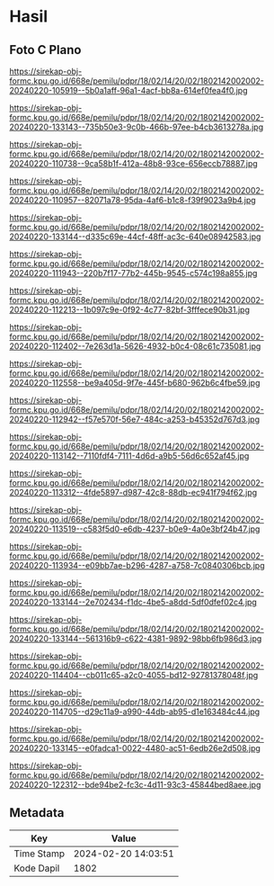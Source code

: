# Hasil

## Foto C Plano

https://sirekap-obj-formc.kpu.go.id/668e/pemilu/pdpr/18/02/14/20/02/1802142002002-20240220-105919--5b0a1aff-96a1-4acf-bb8a-614ef0fea4f0.jpg

https://sirekap-obj-formc.kpu.go.id/668e/pemilu/pdpr/18/02/14/20/02/1802142002002-20240220-133143--735b50e3-9c0b-466b-97ee-b4cb3613278a.jpg

https://sirekap-obj-formc.kpu.go.id/668e/pemilu/pdpr/18/02/14/20/02/1802142002002-20240220-110738--9ca58b1f-412a-48b8-93ce-656eccb78887.jpg

https://sirekap-obj-formc.kpu.go.id/668e/pemilu/pdpr/18/02/14/20/02/1802142002002-20240220-110957--82071a78-95da-4af6-b1c8-f39f9023a9b4.jpg

https://sirekap-obj-formc.kpu.go.id/668e/pemilu/pdpr/18/02/14/20/02/1802142002002-20240220-133144--d335c69e-44cf-48ff-ac3c-640e08942583.jpg

https://sirekap-obj-formc.kpu.go.id/668e/pemilu/pdpr/18/02/14/20/02/1802142002002-20240220-111943--220b7f17-77b2-445b-9545-c574c198a855.jpg

https://sirekap-obj-formc.kpu.go.id/668e/pemilu/pdpr/18/02/14/20/02/1802142002002-20240220-112213--1b097c9e-0f92-4c77-82bf-3fffece90b31.jpg

https://sirekap-obj-formc.kpu.go.id/668e/pemilu/pdpr/18/02/14/20/02/1802142002002-20240220-112402--7e263d1a-5626-4932-b0c4-08c61c735081.jpg

https://sirekap-obj-formc.kpu.go.id/668e/pemilu/pdpr/18/02/14/20/02/1802142002002-20240220-112558--be9a405d-9f7e-445f-b680-962b6c4fbe59.jpg

https://sirekap-obj-formc.kpu.go.id/668e/pemilu/pdpr/18/02/14/20/02/1802142002002-20240220-112942--f57e570f-56e7-484c-a253-b45352d767d3.jpg

https://sirekap-obj-formc.kpu.go.id/668e/pemilu/pdpr/18/02/14/20/02/1802142002002-20240220-113142--7110fdf4-7111-4d6d-a9b5-56d6c652af45.jpg

https://sirekap-obj-formc.kpu.go.id/668e/pemilu/pdpr/18/02/14/20/02/1802142002002-20240220-113312--4fde5897-d987-42c8-88db-ec941f794f62.jpg

https://sirekap-obj-formc.kpu.go.id/668e/pemilu/pdpr/18/02/14/20/02/1802142002002-20240220-113519--c583f5d0-e6db-4237-b0e9-4a0e3bf24b47.jpg

https://sirekap-obj-formc.kpu.go.id/668e/pemilu/pdpr/18/02/14/20/02/1802142002002-20240220-113934--e09bb7ae-b296-4287-a758-7c0840306bcb.jpg

https://sirekap-obj-formc.kpu.go.id/668e/pemilu/pdpr/18/02/14/20/02/1802142002002-20240220-133144--2e702434-f1dc-4be5-a8dd-5df0dfef02c4.jpg

https://sirekap-obj-formc.kpu.go.id/668e/pemilu/pdpr/18/02/14/20/02/1802142002002-20240220-133144--561316b9-c622-4381-9892-98bb6fb986d3.jpg

https://sirekap-obj-formc.kpu.go.id/668e/pemilu/pdpr/18/02/14/20/02/1802142002002-20240220-114404--cb011c65-a2c0-4055-bd12-92781378048f.jpg

https://sirekap-obj-formc.kpu.go.id/668e/pemilu/pdpr/18/02/14/20/02/1802142002002-20240220-114705--d29c11a9-a990-44db-ab95-d1e163484c44.jpg

https://sirekap-obj-formc.kpu.go.id/668e/pemilu/pdpr/18/02/14/20/02/1802142002002-20240220-133145--e0fadca1-0022-4480-ac51-6edb26e2d508.jpg

https://sirekap-obj-formc.kpu.go.id/668e/pemilu/pdpr/18/02/14/20/02/1802142002002-20240220-122312--bde94be2-fc3c-4d11-93c3-45844bed8aee.jpg


## Metadata

| Key        | Value               |
| ---------- | ------------------- |
| Time Stamp | 2024-02-20 14:03:51 |
| Kode Dapil | 1802                |



